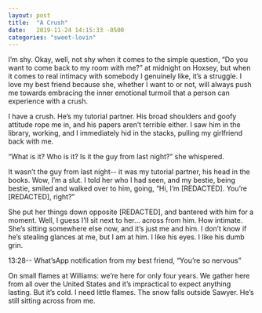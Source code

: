 ```yaml
---
layout: post
title:  "A Crush"
date:   2019-11-24 14:15:33 -0500
categories: "sweet-lovin"
---
```


I’m shy. Okay, well, not shy when it comes to the simple question, “Do you want to come back to my room with me?” at midnight on Hoxsey, but when it comes to real intimacy with somebody I genuinely like, it’s a struggle. I love my best friend because she, whether I want to or not, will always push me towards embracing the inner emotional turmoil that a person can experience with a crush.

I have a crush. He’s my tutorial partner. His broad shoulders and goofy attitude rope me in, and his papers aren’t terrible either. <!-- more -->I saw him in the library, working, and I immediately hid in the stacks, pulling my girlfriend back with me.

“What is it? Who is it? Is it the guy from last night?” she whispered.

It wasn’t the guy from last night-- it was my tutorial partner, his head in the books. Wow, I’m a slut. I told her who I had seen, and my bestie, being bestie, smiled and walked over to him, going, “Hi, I’m [REDACTED]. You’re [REDACTED], right?”

She put her things down opposite [REDACTED], and bantered with him for a moment. Well, I guess I’ll sit next to her… across from him. How intimate. She’s sitting somewhere else now, and it’s just me and him. I don’t know if he’s stealing glances at me, but I am at him. I like his eyes. I like his dumb grin.

13:28-- What’sApp notification from my best friend, “You’re so nervous”

On small flames at Williams: we’re here for only four years. We gather here from all over the United States and it’s impractical to expect anything lasting. But it’s cold. I need little flames. The snow falls outside Sawyer. He’s still sitting across from me.
